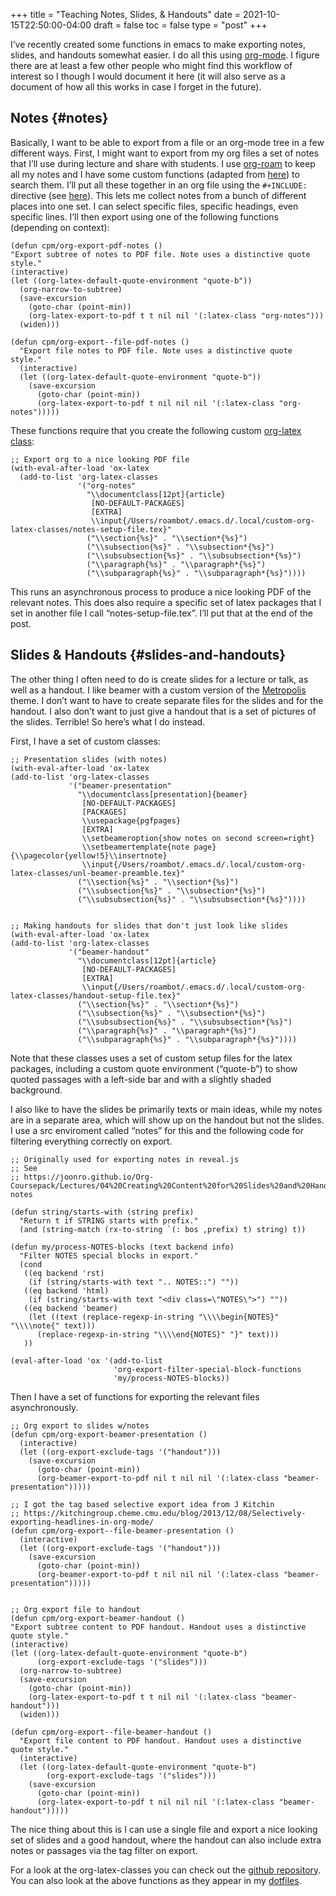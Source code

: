 +++
title = "Teaching Notes, Slides, & Handouts"
date = 2021-10-15T22:50:00-04:00
draft = false
toc = false
type = "post"
+++

I&rsquo;ve recently created some functions in emacs to make exporting notes, slides, and
handouts somewhat easier. I do all this using [org-mode](https://orgmode.org). I figure there are at least a
few other people who might find this workflow of interest so I though I would
document it here (it will also serve as a document of how all this works in case I
forget in the future).


## Notes {#notes}

Basically, I want to be able to export from a file or an org-mode tree in a few
different ways. First, I might want to export from my org files a set of notes that
I&rsquo;ll use during lecture and share with students. I use [org-roam](https://github.com/org-roam/org-roam) to keep all my notes
and I have some custom functions (adapted from [here](https://github.com/minad/consult/wiki/hrm-notes)) to search them. I&rsquo;ll put all
these together in an org file using the `#+INCLUDE:` directive (see [here](https://orgmode.org/manual/Include-Files.html)). This lets me
collect notes from a bunch of different places into one set. I can select specific
files, specific headings, even specific lines. I&rsquo;ll then export using one of the
following functions (depending on context):

```emacs-lisp
(defun cpm/org-export-pdf-notes ()
"Export subtree of notes to PDF file. Note uses a distinctive quote style."
(interactive)
(let ((org-latex-default-quote-environment "quote-b"))
  (org-narrow-to-subtree)
  (save-excursion
    (goto-char (point-min))
    (org-latex-export-to-pdf t t nil nil '(:latex-class "org-notes")))
  (widen)))

(defun cpm/org-export--file-pdf-notes ()
  "Export file notes to PDF file. Note uses a distinctive quote style."
  (interactive)
  (let ((org-latex-default-quote-environment "quote-b"))
    (save-excursion
      (goto-char (point-min))
      (org-latex-export-to-pdf t nil nil nil '(:latex-class "org-notes")))))
```

These functions require that you create the following custom [org-latex class](http://doc.endlessparentheses.com/Var/org-latex-classes.html):

```emacs-lisp
;; Export org to a nice looking PDF file
(with-eval-after-load 'ox-latex
  (add-to-list 'org-latex-classes
               '("org-notes"
                 "\\documentclass[12pt]{article}
                  [NO-DEFAULT-PACKAGES]
                  [EXTRA]
                  \\input{/Users/roambot/.emacs.d/.local/custom-org-latex-classes/notes-setup-file.tex}"
                 ("\\section{%s}" . "\\section*{%s}")
                 ("\\subsection{%s}" . "\\subsection*{%s}")
                 ("\\subsubsection{%s}" . "\\subsubsection*{%s}")
                 ("\\paragraph{%s}" . "\\paragraph*{%s}")
                 ("\\subparagraph{%s}" . "\\subparagraph*{%s}"))))
```

This runs an asynchronous process to produce a nice looking PDF of the relevant
notes. This does also require a specific set of latex packages that I set in another
file I call &ldquo;notes-setup-file.tex&rdquo;. I&rsquo;ll put that at the end of the post.


## Slides & Handouts {#slides-and-handouts}

The other thing I often need to do is create slides for a lecture or talk, as well as
a handout. I like beamer with a custom version of the [Metropolis](https://github.com/matze/mtheme) theme. I don&rsquo;t want
to have to create separate files for the slides and for the handout. I also don&rsquo;t
want to just give a handout that is a set of pictures of the slides. Terrible! So
here&rsquo;s what I do instead.

First, I have a set of custom classes:

```emacs-lisp
;; Presentation slides (with notes)
(with-eval-after-load 'ox-latex
(add-to-list 'org-latex-classes
             '("beamer-presentation"
               "\\documentclass[presentation]{beamer}
                [NO-DEFAULT-PACKAGES]
                [PACKAGES]
                \\usepackage{pgfpages}
                [EXTRA]
                \\setbeameroption{show notes on second screen=right}
                \\setbeamertemplate{note page}{\\pagecolor{yellow!5}\\insertnote}
                \\input{/Users/roambot/.emacs.d/.local/custom-org-latex-classes/unl-beamer-preamble.tex}"
               ("\\section{%s}" . "\\section*{%s}")
               ("\\subsection{%s}" . "\\subsection*{%s}")
               ("\\subsubsection{%s}" . "\\subsubsection*{%s}"))))


;; Making handouts for slides that don't just look like slides
(with-eval-after-load 'ox-latex
(add-to-list 'org-latex-classes
             '("beamer-handout"
               "\\documentclass[12pt]{article}
                [NO-DEFAULT-PACKAGES]
                [EXTRA]
                \\input{/Users/roambot/.emacs.d/.local/custom-org-latex-classes/handout-setup-file.tex}"
               ("\\section{%s}" . "\\section*{%s}")
               ("\\subsection{%s}" . "\\subsection*{%s}")
               ("\\subsubsection{%s}" . "\\subsubsection*{%s}")
               ("\\paragraph{%s}" . "\\paragraph*{%s}")
               ("\\subparagraph{%s}" . "\\subparagraph*{%s}"))))
```

Note that these classes uses a set of custom setup files for the latex packages,
including a custom quote environment (&ldquo;quote-b&rdquo;) to show quoted passages with a
left-side bar and with a slightly shaded background.

I also like to have the slides be primarily texts or main ideas, while my notes are
in a separate area, which will show up on the handout but not the slides. I use a src
enviroment called &ldquo;notes&rdquo; for this and the following code for filtering everything
correctly on export.

```emacs-lisp
;; Originally used for exporting notes in reveal.js
;; See
;; https://joonro.github.io/Org-Coursepack/Lectures/04%20Creating%20Content%20for%20Slides%20and%20Handouts.html#speaker-notes

(defun string/starts-with (string prefix)
  "Return t if STRING starts with prefix."
  (and (string-match (rx-to-string `(: bos ,prefix) t) string) t))

(defun my/process-NOTES-blocks (text backend info)
  "Filter NOTES special blocks in export."
  (cond
   ((eq backend 'rst)
    (if (string/starts-with text ".. NOTES::") ""))
   ((eq backend 'html)
    (if (string/starts-with text "<div class=\"NOTES\">") ""))
   ((eq backend 'beamer)
    (let ((text (replace-regexp-in-string "\\\\begin{NOTES}" "\\\\note{" text)))
      (replace-regexp-in-string "\\\\end{NOTES}" "}" text)))
   ))

(eval-after-load 'ox '(add-to-list
                       'org-export-filter-special-block-functions
                       'my/process-NOTES-blocks))
```

Then I have a set of functions for exporting the relevant files asynchronously.

```emacs-lisp
;; Org export to slides w/notes
(defun cpm/org-export-beamer-presentation ()
  (interactive)
  (let ((org-export-exclude-tags '("handout")))
    (save-excursion
      (goto-char (point-min))
      (org-beamer-export-to-pdf nil t nil nil '(:latex-class "beamer-presentation")))))

;; I got the tag based selective export idea from J Kitchin
;; https://kitchingroup.cheme.cmu.edu/blog/2013/12/08/Selectively-exporting-headlines-in-org-mode/
(defun cpm/org-export--file-beamer-presentation ()
  (interactive)
  (let ((org-export-exclude-tags '("handout")))
    (save-excursion
      (goto-char (point-min))
      (org-beamer-export-to-pdf t nil nil nil '(:latex-class "beamer-presentation")))))


;; Org export file to handout
(defun cpm/org-export-beamer-handout ()
"Export subtree content to PDF handout. Handout uses a distinctive quote style."
(interactive)
(let ((org-latex-default-quote-environment "quote-b")
      (org-export-exclude-tags '("slides")))
  (org-narrow-to-subtree)
  (save-excursion
    (goto-char (point-min))
    (org-latex-export-to-pdf t t nil nil '(:latex-class "beamer-handout")))
  (widen)))

(defun cpm/org-export--file-beamer-handout ()
  "Export file content to PDF handout. Handout uses a distinctive quote style."
  (interactive)
  (let ((org-latex-default-quote-environment "quote-b")
        (org-export-exclude-tags '("slides")))
    (save-excursion
      (goto-char (point-min))
      (org-latex-export-to-pdf t nil nil nil '(:latex-class "beamer-handout")))))
```

The nice thing about this is I can use a single file and export a nice looking set of
slides and a good handout, where the handout can also include extra notes or passages
via the tag filter on export.

For a look at the org-latex-classes you can check out the [github repository](https://github.com/mclearc/org-latex-classes). You can
also look at the above functions as they appear in my [dotfiles](https://github.com/mclear-tools/dotemacs/blob/master/setup-config/setup-teaching.el).
